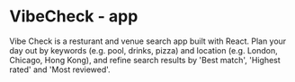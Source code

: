 # VibeCheck - app
Vibe Check is a resturant and venue search app built with React. Plan your day out by keywords (e.g. pool, drinks, pizza) and location (e.g. London, Chicago, Hong Kong), and refine search results by 'Best match', 'Highest rated' and 'Most reviewed'.